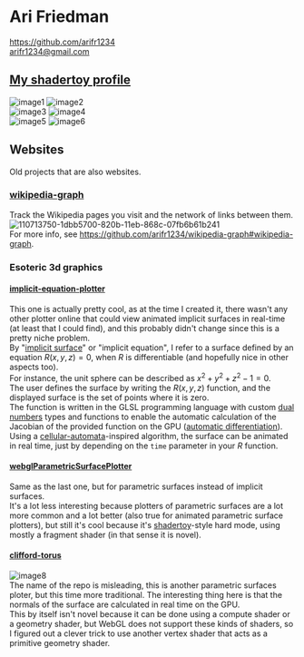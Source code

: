 # Ari Friedman
https://github.com/arifr1234  
arifr1234@gmail.com

## [My shadertoy profile](https://www.shadertoy.com/user/arifr123)

![image1](https://github.com/user-attachments/assets/c90cf09d-122d-4858-ae17-491d5ddf9c2b) ![image2](https://github.com/user-attachments/assets/e93314de-6f8c-431d-89f1-9619504a8074)  
![image3](https://github.com/user-attachments/assets/7725844f-c151-41c7-bf28-4e4bd6003dc8) ![image4](https://github.com/user-attachments/assets/359ca90b-2756-4db0-8644-8489ac464a7b)  
![image5](https://github.com/user-attachments/assets/d34eaeb7-3442-4741-83d7-a37f6c1b94f8) ![image6](https://github.com/user-attachments/assets/8c746091-65fc-4f71-b935-2ddfaa050719)  

## Websites
Old projects that are also websites.

### [wikipedia-graph](https://arifr1234.github.io/wikipedia-graph/)
Track the Wikipedia pages you visit and the network of links between them.  
![110713750-1dbb5700-820b-11eb-868c-07fb6b61b241](https://github.com/user-attachments/assets/a92153af-45f5-4063-a0cf-46f62346a777)  
For more info, see https://github.com/arifr1234/wikipedia-graph#wikipedia-graph.

### Esoteric 3d graphics
#### [implicit-equation-plotter](https://arifr1234.github.io/implicit-equation-plotter/)
This one is actually pretty cool, as at the time I created it, there wasn't any other plotter online that could view animated implicit surfaces in real-time (at least that I could find), and this probably didn't change since this is a pretty niche problem.  
By "[implicit surface](https://en.wikipedia.org/wiki/Implicit_surface)" or "implicit equation", I refer to a surface defined by an equation $R(x, y, z)=0$, when $R$ is differentiable (and hopefully nice in other aspects too).  
For instance, the unit sphere can be described as $x^2 + y^2 + z^2 - 1 = 0$.  
The user defines the surface by writing the $R(x, y, z)$ function, and the displayed surface is the set of points where it is zero.  
The function is written in the GLSL programming language with custom [dual numbers](https://en.wikipedia.org/wiki/Dual_number) types and functions to enable the automatic calculation of the Jacobian of the provided function on the GPU ([automatic differentiation](https://en.wikipedia.org/wiki/Automatic_differentiation)).  
Using a [cellular-automata](https://en.wikipedia.org/wiki/Cellular_automaton)-inspired algorithm, the surface can be animated in real time, just by depending on the `time` parameter in your $R$ function.  

#### [webglParametricSurfacePlotter](https://arifr1234.github.io/webglParametricSurfacePlotter/)
Same as the last one, but for parametric surfaces instead of implicit surfaces.  
It's a lot less interesting because plotters of parametric surfaces are a lot more common and a lot better (also true for animated parametric surface plotters), but still it's cool because it's [shadertoy](https://www.shadertoy.com/)-style hard mode, using mostly a fragment shader (in that sense it is novel).  

#### [clifford-torus](https://arifr1234.github.io/clifford-torus)
![image8](https://github.com/user-attachments/assets/eebd7d48-e877-4996-b126-53041a001b85)  
The name of the repo is misleading, this is another parametric surfaces ploter, but this time more traditional. The interesting thing here is that the normals of the surface are calculated in real time on the GPU.  
This by itself isn't novel because it can be done using a compute shader or a geometry shader, but WebGL does not support these kinds of shaders, so I figured out a clever trick to use another vertex shader that acts as a primitive geometry shader.  

